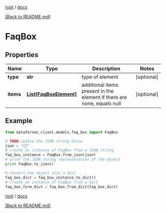 [root](./../ "root") / [docs](./ "docs")

[[Back to README.md]](./../README.md "[Back to README.md]")

# FaqBox

## Properties

Name | Type | Description | Notes
------------ | ------------- | ------------- | -------------
**type** | **str** | type of element | [optional]
**items** | [**List[FaqBoxElement]**](FaqBoxElement.md) | additional items present in the element if there are none, equals null | [optional]

## Example

```python
from dataforseo_client.models.faq_box import FaqBox

# TODO update the JSON string below
json = "{}"
# create an instance of FaqBox from a JSON string
faq_box_instance = FaqBox.from_json(json)
# print the JSON string representation of the object
print FaqBox.to_json()

# convert the object into a dict
faq_box_dict = faq_box_instance.to_dict()
# create an instance of FaqBox from a dict
faq_box_form_dict = faq_box.from_dict(faq_box_dict)
```

  

[root](./../ "root") / [docs](./ "docs")

[[Back to README.md]](./../README.md "[Back to README.md]")
